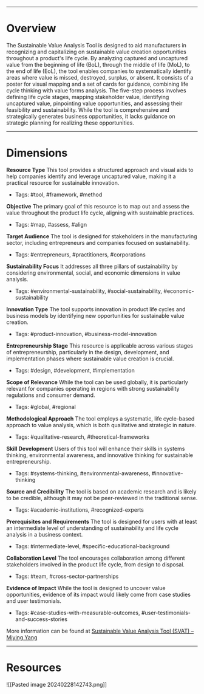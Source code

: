 ___
# Overview
The Sustainable Value Analysis Tool is designed to aid manufacturers in recognizing and capitalizing on sustainable value creation opportunities throughout a product's life cycle. By analyzing captured and uncaptured value from the beginning of life (BoL), through the middle of life (MoL), to the end of life (EoL), the tool enables companies to systematically identify areas where value is missed, destroyed, surplus, or absent. It consists of a poster for visual mapping and a set of cards for guidance, combining life cycle thinking with value forms analysis. The five-step process involves defining life cycle stages, mapping stakeholder value, identifying uncaptured value, pinpointing value opportunities, and assessing their feasibility and sustainability. While the tool is comprehensive and strategically generates business opportunities, it lacks guidance on strategic planning for realizing these opportunities.
___
# Dimensions

**Resource Type**
This tool provides a structured approach and visual aids to help companies identify and leverage uncaptured value, making it a practical resource for sustainable innovation.
- Tags: #tool, #framework, #method

**Objective**
The primary goal of this resource is to map out and assess the value throughout the product life cycle, aligning with sustainable practices.
- Tags: #map, #assess, #align

**Target Audience**
The tool is designed for stakeholders in the manufacturing sector, including entrepreneurs and companies focused on sustainability.
- Tags: #entrepreneurs, #practitioners, #corporations

**Sustainability Focus**
It addresses all three pillars of sustainability by considering environmental, social, and economic dimensions in value analysis.
- Tags: #environmental-sustainability, #social-sustainability, #economic-sustainability

**Innovation Type**
The tool supports innovation in product life cycles and business models by identifying new opportunities for sustainable value creation.
- Tags: #product-innovation, #business-model-innovation

**Entrepreneurship Stage**
This resource is applicable across various stages of entrepreneurship, particularly in the design, development, and implementation phases where sustainable value creation is crucial.
- Tags: #design, #development, #implementation

**Scope of Relevance**
While the tool can be used globally, it is particularly relevant for companies operating in regions with strong sustainability regulations and consumer demand.
- Tags: #global, #regional

**Methodological Approach**
The tool employs a systematic, life cycle-based approach to value analysis, which is both qualitative and strategic in nature.
- Tags: #qualitative-research, #theoretical-frameworks

**Skill Development**
Users of this tool will enhance their skills in systems thinking, environmental awareness, and innovative thinking for sustainable entrepreneurship.
- Tags: #systems-thinking, #environmental-awareness, #innovative-thinking

**Source and Credibility**
The tool is based on academic research and is likely to be credible, although it may not be peer-reviewed in the traditional sense.
- Tags: #academic-institutions, #recognized-experts

**Prerequisites and Requirements**
The tool is designed for users with at least an intermediate level of understanding of sustainability and life cycle analysis in a business context.
- Tags: #intermediate-level, #specific-educational-background

**Collaboration Level**
The tool encourages collaboration among different stakeholders involved in the product life cycle, from design to disposal.
- Tags: #team, #cross-sector-partnerships

**Evidence of Impact**
While the tool is designed to uncover value opportunities, evidence of its impact would likely come from case studies and user testimonials.
- Tags: #case-studies-with-measurable-outcomes, #user-testimonials-and-success-stories

More information can be found at [Sustainable Value Analysis Tool (SVAT) – Miying Yang](https://yangmiyingblog.wordpress.com/svat/)

___
# Resources

![[Pasted image 20240228142743.png]]

